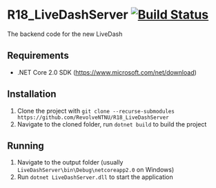 # R18_LiveDashServer [![Build Status](https://travis-ci.com/RevolveNTNU/R18_LiveDashServer.svg?token=KkTe7H59KprC95nqHqzv&branch=master)](https://travis-ci.com/RevolveNTNU/R18_LiveDashServer)
The backend code for the new LiveDash

## Requirements
- .NET Core 2.0 SDK (https://www.microsoft.com/net/download)

## Installation
1. Clone the project with ```git clone --recurse-submodules https://github.com/RevolveNTNU/R18_LiveDashServer```
2. Navigate to the cloned folder, run ```dotnet build``` to build the project

## Running
1. Navigate to the output folder (usually ```LiveDashServer\bin\Debug\netcoreapp2.0``` on Windows)
2. Run ```dotnet LiveDashServer.dll``` to start the application
